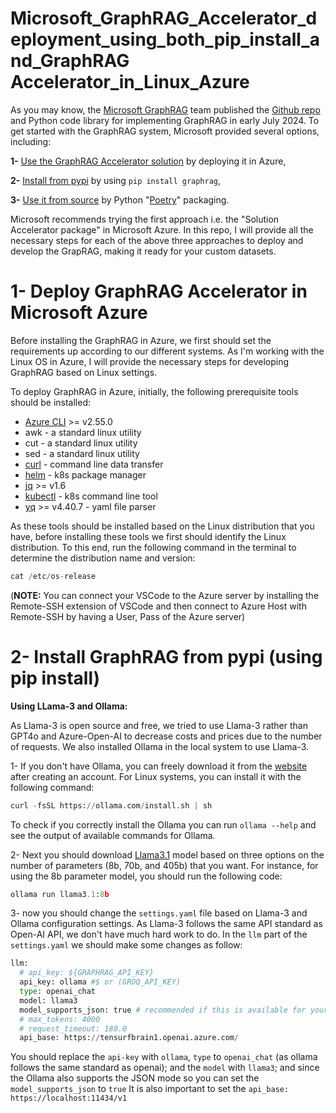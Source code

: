 # Microsoft_GraphRAG_Accelerator_deployment_using_both_pip_install_and_GraphRAG Accelerator_in_Linux_Azure
As you may know, the [Microsoft GraphRAG](https://microsoft.github.io/graphrag/) team published the [Github repo](https://github.com/microsoft/graphrag) and Python code library for implementing GraphRAG in early July 2024. To get started with the GraphRAG system, Microsoft provided several options, including:

**1-** [Use the GraphRAG Accelerator solution](https://github.com/Azure-Samples/graphrag-accelerator) by deploying it in Azure,  

**2-** [Install from pypi](https://pypi.org/project/graphrag/) by using ```pip install graphrag```,

**3-** [Use it from source](https://microsoft.github.io/graphrag/posts/developing/) by Python "[Poetry](https://python-poetry.org/docs/#installing-with-pipx)" packaging.

Microsoft recommends trying the first approach i.e. the "Solution Accelerator package" in Microsoft Azure. In this repo, I will provide all the necessary steps for each of the above three approaches to deploy and develop the GrapRAG, making it ready for your custom datasets.


# 1- Deploy GraphRAG Accelerator in Microsoft Azure
Before installing the GraphRAG in Azure, we first should set the requirements up according to our different systems. As I'm working with the Linux OS in Azure, I will provide the necessary steps for developing GraphRAG based on Linux settings.

To deploy GraphRAG in Azure, initially, the following prerequisite tools should be installed:
* [Azure CLI](https://learn.microsoft.com/en-us/cli/azure/install-azure-cli) >= v2.55.0
* awk - a standard linux utility
* cut - a standard linux utility
* sed - a standard linux utility
* [curl](https://curl.se) - command line data transfer
* [helm](https://helm.sh/docs/intro/install) - k8s package manager
* [jq](https://jqlang.github.io/jq/download) >= v1.6
* [kubectl](https://kubernetes.io/docs/tasks/tools) - k8s command line tool
* [yq](https://github.com/mikefarah/yq?tab=readme-ov-file#install) >= v4.40.7 - yaml file parser

As these tools should be installed based on the Linux distribution that you have, before installing these tools we first should identify the Linux distribution. To this end, run the following command in the terminal to determine the distribution name and version:
```python
cat /etc/os-release
```


(**NOTE:** You can connect your VSCode to the Azure server by installing the Remote-SSH extension of VSCode and then connect to Azure Host with Remote-SSH by having a User, Pass of the Azure server)

# 2- Install GraphRAG from pypi (using pip install)

**Using LLama-3 and Ollama:**

As Llama-3 is  open source and free, we tried to use Llama-3 rather than GPT4o and Azure-Open-AI to decrease costs and prices due to the number of requests. We also installed Ollama in the local system to use Llama-3.

1- If you don't have Ollama, you can freely download it from the [website](https://ollama.com/) after creating an account. For Linux systems, you can install it with the following command:
```python
curl -fsSL https://ollama.com/install.sh | sh
```

To check if you correctly install the Ollama you can run ```ollama --help``` and see the output of available commands for Ollama.

2- Next you should download [Llama3.1](https://ollama.com/library/llama3.1) model based on three options on the number of parameters (8b, 70b, and 405b) that you want. For instance, for using the 8b parameter model, you should run the following code:
```python
ollama run llama3.1:8b
```

3- now you should change the ```settings.yaml``` file based on Llama-3 and Ollama configuration settings. As Llama-3 follows the same API standard as Open-AI API, we don't have much hard work to do. In the ```llm``` part of the ```settings.yaml``` we should make some changes as follow:
```python
llm:
  # api_key: ${GRAPHRAG_API_KEY}
  api_key: ollama #$ or (GROQ_API_KEY)
  type: openai_chat
  model: llama3
  model_supports_json: true # recommended if this is available for your model.
  # max_tokens: 4000
  # request_timeout: 180.0
  api_base: https://tensurfbrain1.openai.azure.com/
```
You should replace the ```api-key``` with ```ollama```, ```type``` to ```openai_chat``` (as ollama follows the same standard as openai); and the ```model``` with ```llama3```; and since the Ollama also supports the JSON mode so you can set the ```model_supports_json``` to ```true```
It is also important to set the ```api_base: https://localhost:11434/v1```



